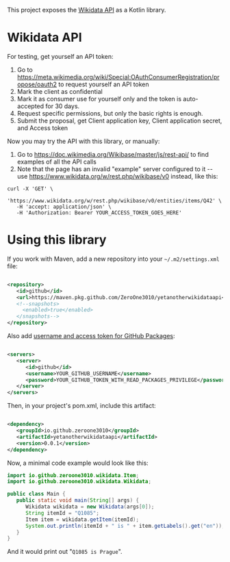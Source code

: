 This project exposes the [Wikidata API](https://doc.wikimedia.org/Wikibase/master/js/rest-api/) as a Kotlin library.

# Wikidata API

For testing, get yourself an API token:

1. Go to https://meta.wikimedia.org/wiki/Special:OAuthConsumerRegistration/propose/oauth2 to request yourself an API token
2. Mark the client as confidential
3. Mark it as consumer use for yourself only and the token is auto-accepted for 30 days. 
4. Request specific permissions, but only the basic rights is enough.
5. Submit the proposal, get Client application key, Client application secret, and Access token

Now you may try the API with this library, or manually:

1. Go to https://doc.wikimedia.org/Wikibase/master/js/rest-api/ to find examples of all the API calls
2. Note that the page has an invalid "example" server configured to it 
   -- use https://www.wikidata.org/w/rest.php/wikibase/v0 instead, like this:

```shell
curl -X 'GET' \
   'https://www.wikidata.org/w/rest.php/wikibase/v0/entities/items/Q42' \
   -H 'accept: application/json' \
   -H 'Authorization: Bearer YOUR_ACCESS_TOKEN_GOES_HERE'
```

# Using this library

If you work with Maven, add a new repository into your `~/.m2/settings.xml` file:

```xml

<repository>
   <id>github</id>
   <url>https://maven.pkg.github.com/ZeroOne3010/yetanotherwikidataapi</url>
   <!--snapshots>
     <enabled>true</enabled>
   </snapshots-->
</repository>
```

Also add [username and access token for GitHub Packages](https://docs.github.com/en/packages/learn-github-packages/about-permissions-for-github-packages):

```xml

<servers>
   <server>
      <id>github</id>
      <username>YOUR_GITHUB_USERNAME</username>
      <password>YOUR_GITHUB_TOKEN_WITH_READ_PACKAGES_PRIVILEGE</password>
   </server>
</servers>
```

Then, in your project's pom.xml, include this artifact:

```xml

<dependency>
   <groupId>io.github.zeroone3010</groupId>
   <artifactId>yetanotherwikidataapi</artifactId>
   <version>0.0.1</version>
</dependency>
```

Now, a minimal code example would look like this:

```java
import io.github.zeroone3010.wikidata.Item;
import io.github.zeroone3010.wikidata.Wikidata;

public class Main {
   public static void main(String[] args) {
      Wikidata wikidata = new Wikidata(args[0]);
      String itemId = "Q1085";
      Item item = wikidata.getItem(itemId);
      System.out.println(itemId + " is " + item.getLabels().get("en"));
   }
}
```

And it would print out "`Q1085 is Prague`". 

